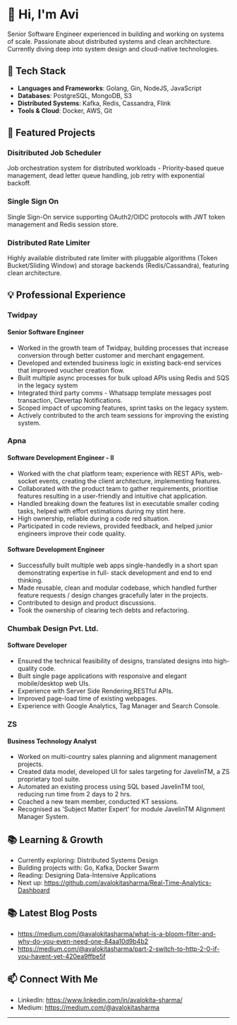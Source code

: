 # 👋 Hi, I'm Avi

Senior Software Engineer experienced in building and working on systems of scale. Passionate about distributed systems and clean architecture. Currently diving deep into system design and cloud-native technologies.

## 🔧 Tech Stack
- **Languages and Frameworks**: Golang, Gin, NodeJS, JavaScript
- **Databases**: PostgreSQL, MongoDB, S3
- **Distributed Systems**: Kafka, Redis, Cassandra, Flink
- **Tools & Cloud**: Docker, AWS, Git

## 🚀 Featured Projects

### Disitributed Job Scheduler
Job orchestration system for distributed workloads - Priority-based queue management, dead letter queue handling, job retry with exponential backoff.

### Single Sign On
Single Sign-On service supporting OAuth2/OIDC protocols with JWT token management and Redis session store.

### Distributed Rate Limiter
Highly available distributed rate limiter with pluggable algorithms (Token Bucket/Sliding Window) and storage backends (Redis/Cassandra), featuring clean architecture.

## 💡 Professional Experience

### Twidpay
#### Senior Software Engineer
- Worked in the growth team of Twidpay, building processes that increase conversion through better customer and merchant engagement.
- Developed and extended business logic in existing back-end services that improved voucher creation flow.
- Built multiple async processes for bulk upload APIs using Redis and SQS in the legacy system
- Integrated third party comms - Whatsapp template messages post transaction, Clevertap Notifications.
- Scoped impact of upcoming features, sprint tasks on the legacy system.
- Actively contributed to the arch team sessions for improving the existing system.

### Apna
#### Software Development Engineer - II
- Worked with the chat platform team; experience with REST APIs, web-socket events, creating the client architecture, implementing features.
- Collaborated with the product team to gather requirements, prioritise features resulting in a user-friendly and intuitive chat application.
- Handled breaking down the features list in executable smaller coding tasks, helped with effort estimations during my stint here.
- High ownership, reliable during a code red situation.
- Participated in code reviews, provided feedback, and helped junior engineers improve their code quality.

#### Software Development Engineer
- Successfully built multiple web apps single-handedly in a short span demonstrating expertise in full- stack development and end to end thinking.
- Made reusable, clean and modular codebase, which handled further feature requests / design changes gracefully later in the projects.
- Contributed to design and product discussions.
- Took the ownership of clearing tech debts and refactoring.

### Chumbak Design Pvt. Ltd.
#### Software Developer
- Ensured the technical feasibility of designs, translated designs into high-quality code.
- Built single page applications with responsive and elegant mobile/desktop web UIs.
- Experience with Server Side Rendering,RESTful APIs.
- Improved page-load time of existing webpages.
- Experience with Google Analytics, Tag Manager and Search Console.

### ZS
#### Business Technology Analyst
- Worked on multi-country sales planning and alignment management projects.
- Created data model, developed UI for sales targeting for JavelinTM, a ZS proprietary tool suite.
- Automated an existing process using SQL based JavelinTM tool, reducing run time from 2 days to 2 hrs.
- Coached a new team member, conducted KT sessions.
- Recognised as 'Subject Matter Expert' for module JavelinTM Alignment Manager System.

## 📚 Learning & Growth
- Currently exploring: Distributed Systems Design
- Building projects with: Go, Kafka, Docker Swarm
- Reading: Designing Data-Intensive Applications
- Next up: https://github.com/avalokitasharma/Real-Time-Analytics-Dashboard

## 📚 Latest Blog Posts
- https://medium.com/@avalokitasharma/what-is-a-bloom-filter-and-why-do-you-even-need-one-84aa10d9b4b2
- https://medium.com/@avalokitasharma/part-2-switch-to-http-2-0-if-you-havent-yet-420ea9ffbe5f

## 📫 Connect With Me
- LinkedIn: https://www.linkedin.com/in/avalokita-sharma/
- Medium: https://medium.com/@avalokitasharma

---
